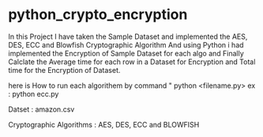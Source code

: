 # python_crypto_encryption

In this Project I have taken the Sample Dataset and implemented the AES, DES, ECC and Blowfish Cryptographic Algorithm 
And using Python i had implemented the Encryption of Sample Dataset for each algo and 
Finally Calclate the Average time for each row in a Dataset for Encryption and 
Total time for the Encryption of Dataset.


here is How to run each algorithem by command 
" python <filename.py>
ex : python ecc.py

Datset :   amazon.csv

Cryptographic Algorithms : AES, DES, ECC and BLOWFISH


